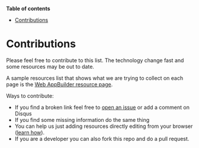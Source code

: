 <!-- START doctoc generated TOC please keep comment here to allow auto update -->
<!-- DON'T EDIT THIS SECTION, INSTEAD RE-RUN doctoc TO UPDATE -->
**Table of contents**

- [Contributions](#contributions)

<!-- END doctoc generated TOC please keep comment here to allow auto update -->

# Contributions

Please feel free to contribute to this list. The technology change fast and
some resources may be out to date.

A sample resources list that shows what we are trying to collect on each page is the
[Web AppBuilder resource page](arcgis/products/web-appbuilder/README.md).

Ways to contribute:
* If you find a broken link feel free to [open an issue](issue) or add a comment on Disqus
* If you find some missing information do the same thing
* You can help us just adding resources directly editing from your browser ([learn how](https://help.github.com/articles/editing-files-in-your-repository/)).
* If you are a developer you can also fork this repo and do a pull request.
